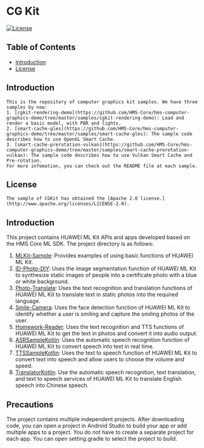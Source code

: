 # CG Kit
[![License](https://img.shields.io/badge/Docs-hmsguides-brightgreen)](https://developer.huawei.com/consumer/en/doc/development/HMSCore-Guides/introduction-0000001050197938)

## Table of Contents
 * [Introduction](#introduction)
 * [License](#license)

## Introduction
    This is the repository of computer graphics kit samples. We have three samples by now:
    1. [cgkit-rendering-demo](https://github.com/HMS-Core/hms-computer-graphics-demo/tree/master/samples/cgkit-rendering-demo): Load and render a basic model, with PBR and lights.
    2. [smart-cache-gles](https://github.com/HMS-Core/hms-computer-graphics-demo/tree/master/samples/smart-cache-gles): The sample code describes how to use OpenGL Smart Cache.
    3. [smart-cache-prerotation-vulkan](https://github.com/HMS-Core/hms-computer-graphics-demo/tree/master/samples/smart-cache-prerotation-vulkan): The sample code describes how to use Vulkan Smart Cache and Pre-rotation.
    For more infomation, you can check out the README file at each sample.

## License
    The sample of CGKit has obtained the [Apache 2.0 license.](http://www.apache.org/licenses/LICENSE-2.0).

## Introduction

This project contains HUAWEI ML Kit APIs and apps developed based on the HMS Core ML SDK. The project directory is as follows:
1. [MLKit-Sample](https://github.com/HMS-Core/hms-ml-demo/blob/master/MLKit-Sample): Provides examples of using basic functions of HUAWEI ML Kit.
2. [ID-Photo-DIY](https://github.com/HMS-Core/hms-ml-demo/blob/master/ID-Photo-DIY): Uses the image segmentation function of HUAWEI ML Kit to synthesize static images of people into a certificate photo with a blue or white background.
3. [Photo-Translate](https://github.com/HMS-Core/hms-ml-demo/blob/master/Photo-Translate): Uses the text recognition and translation functions of HUAWEI ML Kit to translate text in static photos into the required language.
4. [Smile-Camera](https://github.com/HMS-Core/hms-ml-demo/blob/master/Smile-Camera): Uses the face detection function of HUAWEI ML Kit to identify whether a user is smiling and capture the smiling photos of the user.
5. [Homework-Reader](https://github.com/HMS-Core/hms-ml-demo/tree/master/Homework-Reader): Uses the text recognition and TTS functions of HUAWEI ML Kit to get the text in photos and convert it into audio output.
6. [ASRSampleKotlin](https://github.com/HMS-Core/hms-ml-demo/blob/master/ASRSampleKotlin): Uses the automatic speech recognition function of HUAWEI ML Kit to convert speech into text in real time.
7. [TTSSampleKotlin](https://github.com/HMS-Core/hms-ml-demo/blob/master/TTSSampleKotlin): Uses the text to speech function of HUAWEI ML Kit to convert text into speech and allow users to choose the volume and speed.
8. [TranslatorKotlin](https://github.com/HMS-Core/hms-ml-demo/tree/master/TranslatorKotlin): Use the automatic speech recognition, text translation, and  text to speech services of HUAWEI ML Kit to translate English speech into Chinese speech. 
## Precautions

The project contains multiple independent projects. After downloading code,
you can open a project in Android Studio to build your app or add multiple apps to a project.
You do not have to create a separate project for each app. You can open setting.gradle to select the project to build.

